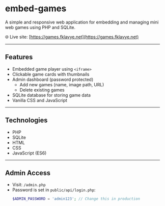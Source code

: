 # embed-games

A simple and responsive web application for embedding and managing mini web games using PHP and SQLite.

🌐 Live site: [https://games.fklavye.net](https://games.fklavye.net)

---

## Features

- Embedded game player using `<iframe>`
- Clickable game cards with thumbnails
- Admin dashboard (password protected)
  - Add new games (name, image path, URL)
  - Delete existing games
- SQLite database for storing game data
- Vanilla CSS and JavaScript

---

## Technologies

- PHP
- SQLite
- HTML
- CSS
- JavaScript (ES6)

---

## Admin Access

- Visit: `/admin.php`
- Password is set in `public/api/login.php`:
  ```php
  $ADMIN_PASSWORD = 'admin123'; // Change this in production
